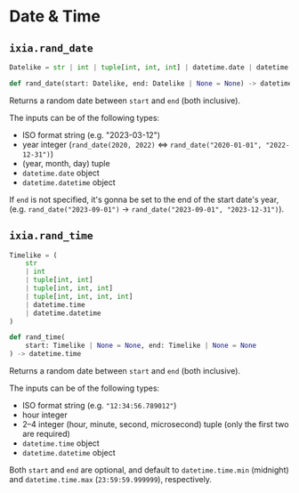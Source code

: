 # Date & Time

## `ixia.rand_date`

```py
Datelike = str | int | tuple[int, int, int] | datetime.date | datetime.datetime

def rand_date(start: Datelike, end: Datelike | None = None) -> datetime.date
```
Returns a random date between `start` and `end` (both inclusive).

The inputs can be of the following types:

- ISO format string (e.g. "2023-03-12")
- year integer (`rand_date(2020, 2022)` ⇔ `rand_date("2020-01-01", "2022-12-31")`)
- (year, month, day) tuple
- `datetime.date` object
- `datetime.datetime` object

If `end` is not specified, it's gonna be set to the end of the start date's year,  
(e.g. `rand_date("2023-09-01")` → `rand_date("2023-09-01", "2023-12-31")`).


## `ixia.rand_time`

```py
Timelike = (
    str
    | int
    | tuple[int, int]
    | tuple[int, int, int]
    | tuple[int, int, int, int]
    | datetime.time
    | datetime.datetime
)

def rand_time(
    start: Timelike | None = None, end: Timelike | None = None
) -> datetime.time
```

Returns a random date between `start` and `end` (both inclusive).

The inputs can be of the following types:

- ISO format string (e.g. `"12:34:56.789012"`)
- hour integer
- 2–4 integer (hour, minute, second, microsecond) tuple (only the first two are required)
- `datetime.time` object
- `datetime.datetime` object

Both `start` and `end` are optional, and default to `datetime.time.min`
(midnight) and `datetime.time.max` (`23:59:59.999999`), respectively.
